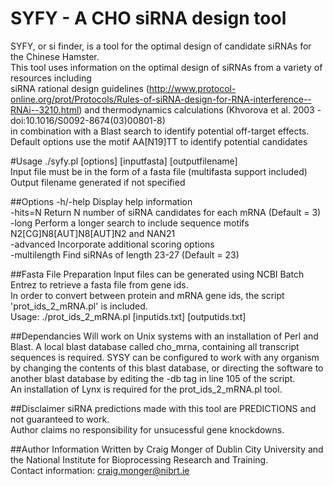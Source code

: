 # SYFY - A CHO siRNA design tool
SYFY, or si finder, is a tool for the optimal design of candidate siRNAs for the Chinese Hamster.<BR>This tool uses information on the optimal design of siRNAs from a variety of resources including<br>siRNA rational design guidelines (http://www.protocol-online.org/prot/Protocols/Rules-of-siRNA-design-for-RNA-interference--RNAi--3210.html) and thermodynamics calculations (Khvorova et al. 2003 - doi:10.1016/S0092-8674(03)00801-8)<br>in combination with a Blast search to identify potential off-target effects.<br>Default options use the motif AA[N19]TT to identify potential candidates


#Usage
./syfy.pl [options] [inputfasta] [outputfilename]<br>
Input file must be in the form of a fasta file (multifasta support included)<br>
Output filename generated if not specified

##Options
-h/-help	Display help information<br>
-hits=N		Return N number of siRNA candidates for each mRNA (Default = 3) 
-long		Perform a longer search to include sequence motifs N2[CG]N8[AUT]N8[AUT]N2 and NAN21<br>
-advanced	Incorporate additional scoring options<br>
-multilength	Find siRNAs of length 23-27 (Default = 23)<br>

##Fasta File Preparation
Input files can be generated using NCBI Batch Entrez to retrieve a fasta file from gene ids.<br>
In order to convert between protein and mRNA gene ids, the script 'prot_ids_2_mRNA.pl' is included.<br>
Usage: ./prot_ids_2_mRNA.pl [inputids.txt] [outputids.txt]<br>

##Dependancies
Will work on Unix systems with an installation of Perl and Blast. A local blast database called cho_mrna, containing all transcript sequences is required. SYSY can be configured to work with any organism by changing the contents of this blast database, or directing the software to another blast database by editing the -db tag in line 105 of the script.<br>
An installation of Lynx is required for the prot_ids_2_mRNA.pl tool.

##Disclaimer
siRNA predictions made with this tool are PREDICTIONS and not guaranteed to work. <br>
Author claims no responsibility for unsucessful gene knockdowns.

##Author Information
Written by Craig Monger of Dublin City University and the National Institute for Bioprocessing Research and Training. <br>
Contact information: craig.monger@nibrt.ie

